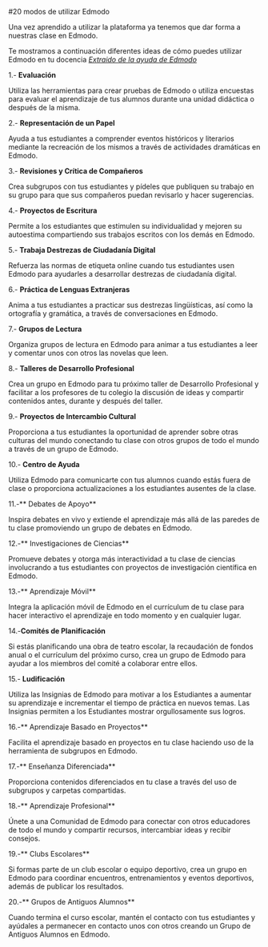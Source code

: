 #20 modos de utilizar Edmodo

Una vez aprendido a utilizar la plataforma ya tenemos que dar forma a nuestras clase en Edmodo.

Te mostramos a continuación diferentes ideas de cómo puedes utilizar Edmodo en tu docencia _[Extraido de la ayuda de Edmodo](https://support.edmodo.com/hc/es/articles/205007974-20-Formas-de-Usar-Edmodo-Profesor-)_

1.- **Evaluación**

Utiliza las herramientas para crear pruebas de Edmodo o utiliza encuestas para evaluar el aprendizaje de tus alumnos durante una unidad didáctica o después de la misma.

2.- **Representación de un Papel**

Ayuda a tus estudiantes a comprender eventos históricos y literarios mediante la recreación de los mismos a través de actividades dramáticas en Edmodo.

3.- **Revisiones y Crítica de Compañeros**

Crea subgrupos con tus estudiantes y pídeles que publiquen su trabajo en su grupo para que sus compañeros puedan revisarlo y hacer sugerencias.

4.- **Proyectos de Escritura**

Permite a los estudiantes que estimulen su individualidad y mejoren su autoestima compartiendo sus trabajos escritos con los demás en Edmodo.

5.- **Trabaja Destrezas de Ciudadanía Digital**

Refuerza las normas de etiqueta online cuando tus estudiantes usen Edmodo para ayudarles a desarrollar destrezas de ciudadanía digital.

6.- **Práctica de Lenguas Extranjeras**

Anima a tus estudiantes a practicar sus destrezas lingüísticas, así como la ortografía y gramática, a través de conversaciones en Edmodo.

7.- **Grupos de Lectura**

Organiza grupos de lectura en Edmodo para animar a tus estudiantes a leer y comentar unos con otros las novelas que leen.

8.- **Talleres de Desarrollo Profesional**

Crea un grupo en Edmodo para tu próximo taller de Desarrollo Profesional y facilitar a los profesores de tu colegio la discusión de ideas y compartir contenidos antes, durante y después del taller.

9.- **Proyectos de Intercambio Cultural**

Proporciona a tus estudiantes la oportunidad de aprender sobre otras culturas del mundo conectando tu clase con otros grupos de todo el mundo a través de un grupo de Edmodo.

10.- **Centro de Ayuda**

Utiliza Edmodo para comunicarte con tus alumnos cuando estás fuera de clase o proporciona actualizaciones a los estudiantes ausentes de la clase.

11.-** Debates de Apoyo**

Inspira debates en vivo y extiende el aprendizaje más allá de las paredes de tu clase promoviendo un grupo de debates en Edmodo.

12.-** Investigaciones de Ciencias**

Promueve debates y otorga más interactividad a tu clase de ciencias involucrando a tus estudiantes con proyectos de investigación científica en Edmodo.

13.-** Aprendizaje Móvil**

Integra la aplicación móvil de Edmodo en el currículum de tu clase para hacer interactivo el aprendizaje en todo momento y en cualquier lugar.

14.-**Comités de Planificación**

Si estás planificando una obra de teatro escolar, la recaudación de fondos anual o el currículum del próximo curso, crea un grupo de Edmodo para ayudar a los miembros del comité a colaborar entre ellos.

15.- **Ludificación**

Utiliza las Insignias de Edmodo para motivar a los Estudiantes a aumentar su aprendizaje e incrementar el tiempo de práctica en nuevos temas. Las Insignias permiten a los Estudiantes mostrar orgullosamente sus logros.

16.-** Aprendizaje Basado en Proyectos**

Facilita el aprendizaje basado en proyectos en tu clase haciendo uso de la herramienta de subgrupos en Edmodo.

17.-** Enseñanza Diferenciada**

Proporciona contenidos diferenciados en tu clase a través del uso de subgrupos y carpetas compartidas.

18.-** Aprendizaje Profesional**

Únete a una Comunidad de Edmodo para conectar con otros educadores de todo el mundo y compartir recursos, intercambiar ideas y recibir consejos.

19.-** Clubs Escolares**

Si formas parte de un club escolar o equipo deportivo, crea un grupo en Edmodo para coordinar encuentros, entrenamientos y eventos deportivos, además de publicar los resultados.

20.-** Grupos de Antiguos Alumnos**

Cuando termina el curso escolar, mantén el contacto con tus estudiantes y ayúdales a permanecer en contacto unos con otros creando un Grupo de Antiguos Alumnos en Edmodo.